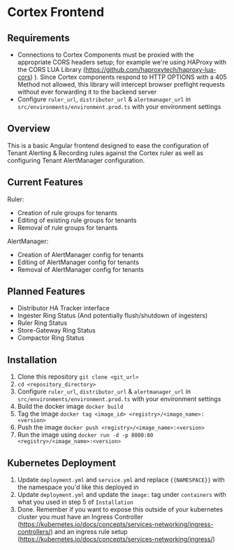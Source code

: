 # Cortex Frontend

## Requirements

- Connections to Cortex Components must be proxied with the appropriate CORS headers setup; for example we're using HAProxy with the CORS LUA Library (https://github.com/haproxytech/haproxy-lua-cors)
). Since Cortex components respond to HTTP OPTIONS with a 405 Method not allowed, this library will intercept browser preflight requests without ever forwarding it to the backend server
- Configure `ruler_url`, `distributor_url` & `alertmanager_url` in `src/environments/environment.prod.ts` with your environment settings
## Overview
This is a basic Angular frontend designed to ease the configuration of Tenant Alerting & Recording rules against the Cortex ruler as well as configuring Tenant AlertManager configuration.
## Current Features

Ruler:
 - Creation of rule groups for tenants
 - Editing of existing rule groups for tenants
 - Removal of rule groups for tenants

AlertManager:
 - Creation of AlertManager config for tenants
 - Editing of AlertManager config for tenants
 - Removal of AlertManager config for tenants
 
## Planned Features
  - Distributor HA Tracker interface
  - Ingester Ring Status (And potentially flush/shutdown of ingesters)
  - Ruler Ring Status
  - Store-Gateway Ring Status
  - Compactor Ring Status
 

## Installation

1. Clone this repository `git clone <git_url>`
2. `cd <repository_directory>`
3. Configure `ruler_url`, `distributor_url` & `alertmanager_url` in `src/environments/environment.prod.ts` with your environment settings
4. Build the docker image `docker build`
5. Tag the image `docker tag <image_id> <registry>/<image_name>:<version>`
6. Push the image `docker push <registry>/<image_name>:<version>`
7. Run the image using `docker run -d -p 8080:80 <registry>/<image_name>:<version>`


## Kubernetes Deployment

1. Update `deployment.yml` and `service.yml` and replace `{{NAMESPACE}}` with the namespace you'd like this deployed in
2. Update `deployment.yml` and update the `image:` tag under `containers` with what you used in step 5 of `Installation`
3. Done. Remember if you want to expose this outside of your kubernetes cluster you must have an Ingress Controller (https://kubernetes.io/docs/concepts/services-networking/ingress-controllers/) and an ingress rule setup (https://kubernetes.io/docs/concepts/services-networking/ingress/) 